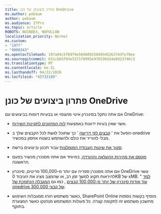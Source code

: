 ```yaml
---
title: פתרון ביצועים של כונן OneDrive
ms.author: pebaum
author: pebaum
ms.audience: ITPro
ms.topic: article
ROBOTS: NOINDEX, NOFOLLOW
localization_priority: Normal
ms.custom:
- "1977"
- "9000343"
ms.openlocfilehash: 197a84c5f69f9e58460925049345263743fe78ee
ms.sourcegitcommit: 631cbb5f03e5371f0995e976536d24e9d13746c3
ms.translationtype: MT
ms.contentlocale: he-IL
ms.lasthandoff: 04/22/2020
ms.locfileid: "43733199"
---
```

# <a name="troubleshoot-onedrive-performance"></a>פתרון ביצועים של כונן OneDrive

אם אתה נתקל בסינכרון איטי מהצפוי או בבעיות דומות בביצועים עם OneDrive:

- אשר שאין בעיות ידועות באמצעות [לוח המחוונים לתקינות השירות](https://portal.office.com/adminportal/home?ref=/servicehealth).

- הפעל את ' [קבצים לפי דרישה](https://support.office.com/article/save-disk-space-with-onedrive-files-on-demand-for-windows-10-0e6860d3-d9f3-4971-b321-7092438fb38e) ' כך שתוכל לגשת לכל הקבצים שלך ב-onedrive מבלי להוריד את כולם ולהשתמש בשטח אחסון במכשיר.

- [סקור את שיטות העבודה המומלצות](https://docs.microsoft.com/office365/enterprise/network-planning-and-performance) עבור תכנון וביצועים ברשת.

- [מקסם את מהירות ההעלאה וההורדה](https://support.office.com/article/maximize-upload-and-download-speed-8eeadfb8-501f-406d-997b-98ab6ff67f43), במיוחד אם אתה מסנכרן מכשיר בפעם הראשונה.

- אם אתה מסנכרן ספריה עם יותר מ-100,000 פריטים, סינכרון OneDrive עשוי להיראות תקוע למשך זמן רב, או שהמצב מציג את העיבוד 0KB של xMB. " [למד עוד אודות סינכרון של יותר מ-100,000 קבצים](https://support.office.com/article/invalid-file-names-and-file-types-in-onedrive-onedrive-for-business-and-sharepoint-64883a5d-228e-48f5-b3d2-eb39e07630fa) , כמו גם [המגבלה הנתמכת של onedrive של קבצי 300,000](https://support.office.com/article/invalid-file-names-and-file-types-in-onedrive-onedrive-for-business-and-sharepoint-64883a5d-228e-48f5-b3d2-eb39e07630fa).

- כאשר משתמש חורג ממגבלות השימוש, SharePoint Online מוסיף בקשות נוספות מחשבון משתמש זה לתקופה קצרה. כל פעולות המשתמש מנחנקו כאשר המצערת בתוקף.

